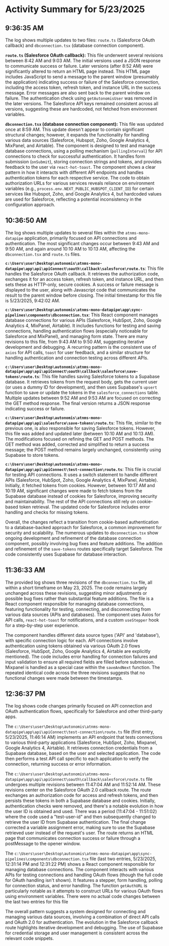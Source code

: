 # Activity Summary for 5/23/2025

## 9:36:35 AM
The log shows multiple updates to two files: `route.ts` (Salesforce OAuth callback) and `dbconnection.tsx` (database connection component).

**`route.ts` (Salesforce OAuth callback):**  This file underwent several revisions between 8:42 AM and 9:03 AM.  The initial versions used a JSON response to communicate success or failure.  Later versions (after 8:52 AM) were significantly altered to return an HTML page instead. This HTML page includes JavaScript to send a message to the parent window (presumably the application) indicating success or failure of the Salesforce connection, including the access token, refresh token, and instance URL in the success message. Error messages are also sent back to the parent window on failure.  The authentication check using `getAutonomisUser` was removed in the later versions.  The Salesforce API keys remained consistent across all versions, suggesting these are hardcoded, not fetched from environment variables.


**`dbconnection.tsx` (database connection component):** This file was updated once at 8:59 AM. This update doesn't appear to contain significant structural changes; however, it expands the functionality for handling various data sources (Salesforce, Hubspot, Zoho, Google Analytics 4, MixPanel, and Airtable). The component is designed to test and manage database connections, using a polling mechanism (`pollingInterval`) for API connections to check for successful authentication. It handles form submission (`onSubmit`), storing connection strings and tokens, and provides feedback to the user via `react-hot-toast`. The component shows a clear pattern in how it interacts with different API endpoints and handles authentication tokens for each respective service.  The code to obtain authorization URLs for various services reveals reliance on environment variables (e.g., `process.env.NEXT_PUBLIC_HUBSPOT_CLIENT_ID`) for certain services like Hubspot, Zoho, and Google Analytics 4, but hardcoded values are used for Salesforce, reflecting a potential inconsistency in the configuration approach.


## 10:36:50 AM
The log shows multiple updates to several files within the `atnms-mono-datapipe` application, primarily focused on API connections and authentication.  The most significant changes occur between 9:43 AM and 9:50 AM, and again around 10:10 AM to 10:13 AM, affecting the `dbconnection.tsx` and `route.ts` files.

**`c:\Users\user\Desktop\autonomis\atnms-mono-datapipe\app\api\apiConnect\oauth\callback\salesforce\route.ts`**: This file handles the Salesforce OAuth callback.  It retrieves the authorization code, exchanges it for an access token, refresh token, and instance URL, and then sets these as HTTP-only, secure cookies.  A success or failure message is displayed to the user, along with Javascript code that communicates the result to the parent window before closing.  The initial timestamp for this file is 5/23/2025, 9:42:02 AM.

**`c:\Users\user\Desktop\autonomis\atnms-mono-datapipe\app\sync-pipelines\components\dbconnection.tsx`**: This React component manages database connections for various APIs (Salesforce, HubSpot, Zoho, Google Analytics 4, MixPanel, Airtable).  It includes functions for testing and saving connections, handling authentication flows (especially noticeable for Salesforce and MixPanel), and managing form state.  There are many revisions to this file, from 9:43 AM to 9:50 AM, suggesting iterative development and debugging. A recurring pattern is the consistent use of `axios` for API calls,  `toast` for user feedback, and a similar structure for handling authentication and connection testing across different APIs.

**`c:\Users\user\Desktop\autonomis\atnms-mono-datapipe\app\api\apiConnect\oauth\callback\salesforce\save-tokens\route.ts`**: This file handles saving Salesforce tokens to a Supabase database.  It retrieves tokens from the request body, gets the current user (or uses a dummy ID for development), and then uses Supabase's `upsert` function to save or update the tokens in the `salesforce_connections` table. Multiple updates between 9:52 AM and 9:53 AM are focused on correcting the GET method response.  The final version returns a JSON response indicating success or failure.

**`c:\Users\user\Desktop\autonomis\atnms-mono-datapipe\app\api\salesforce\save-tokens\route.ts`**: This file, similar to the previous one, is also responsible for saving Salesforce tokens.  However, this file was added and updated later (between 10:10 AM and 10:13 AM).  The modifications focused on refining the GET and POST methods.  The GET method was added, corrected and simplified to return a success message; the POST method remains largely unchanged, consistently using Supabase to store tokens.

**`c:\Users\user\Desktop\autonomis\atnms-mono-datapipe\app\api\apiConnect\test-connection\route.ts`**: This file is crucial for testing API connections.  It uses a switch statement to handle different APIs (Salesforce, HubSpot, Zoho, Google Analytics 4, MixPanel, Airtable).  Initially, it fetched tokens from cookies.  However, between 10:17 AM and 10:19 AM, significant changes were made to fetch tokens from the Supabase database instead of cookies for Salesforce, improving security and maintainability.  The rest of the API connections still rely on cookie-based token retrieval.  The updated code for Salesforce includes error handling and checks for missing tokens.


Overall, the changes reflect a transition from cookie-based authentication to a database-backed approach for Salesforce, a common improvement for security and scalability.  The numerous updates to `dbconnection.tsx` show ongoing development and refinement of the database connection component, possibly involving bug fixes and feature additions.  The addition and refinement of the `save-tokens` routes specifically target Salesforce. The code consistently uses Supabase for database interaction.


## 11:36:33 AM
The provided log shows three revisions of the `dbconnection.tsx` file, all within a short timeframe on May 23, 2025.  The code remains largely unchanged across these revisions, suggesting minor adjustments or possible bug fixes rather than substantial feature additions.  The file is a React component responsible for managing database connections, featuring functionality for testing, connecting, and disconnecting from various data sources (APIs and databases).  The component uses Axios for API calls, `react-hot-toast` for notifications, and a custom `useStepper` hook for a step-by-step user experience.

The component handles different data source types ('API' and 'database'), with specific connection logic for each.  API connections involve authentication using tokens obtained via various OAuth 2.0 flows (Salesforce, HubSpot, Zoho, Google Analytics 4, Airtable are explicitly mentioned).  The code includes error handling for connection failures and input validation to ensure all required fields are filled before submission.  Mixpanel is handled as a special case within the `saveAndNext` function.  The repeated identical code across the three revisions suggests that no functional changes were made between the timestamps.


## 12:36:37 PM
The log shows code changes primarily focused on API connection and OAuth authentication flows, specifically for Salesforce and other third-party apps.

The `c:\Users\user\Desktop\autonomis\atnms-mono-datapipe\app\api\apiConnect\test-connection\route.ts` file (first entry, 5/23/2025, 11:46:14 AM) implements an API endpoint that tests connections to various third-party applications (Salesforce, HubSpot, Zoho, Mixpanel, Google Analytics 4, Airtable).  It retrieves connection credentials from a Supabase database, based on the user and selected application.  The code then performs a test API call specific to each application to verify the connection, returning success or error information.


The `c:\Users\user\Desktop\autonomis\atnms-mono-datapipe\app\api\apiConnect\oauth\callback\salesforce\route.ts` file undergoes multiple revisions between 11:47:04 AM and 11:52:14 AM.  These revisions center on the Salesforce OAuth 2.0 callback route. The route exchanges an authorization code for access and refresh tokens, and then persists these tokens in both a Supabase database and cookies.  Initially, authentication checks were removed, and there's a notable evolution in how the user ID is obtained and used. There was a period (11:47:04 - 11:51:02) where the code used a "test-user-id" and then subsequently changed to retrieve the user ID from Supabase authentication.  The final change corrected a variable assignment error, making sure to use the Supabase retrieved user instead of the  request's user. The route returns an HTML page that communicates connection success or failure through a postMessage to the opener window.


The `c:\Users\user\Desktop\autonomis\atnms-mono-datapipe\app\sync-pipelines\components\dbconnection.tsx` file (last two entries, 5/23/2025, 12:31:14 PM and 12:31:22 PM) shows a React component responsible for managing database connections.  The component interacts with various APIs for testing connections and handling OAuth flows (though the full code for OAuth handling isn't shown).  It features a stepper, form handling, polling for connection status, and error handling. The function `getAuthURL` is particularly notable as it attempts to construct URLs for various OAuth flows using environment variables.  There were no actual code changes between the last two entries for this file


The overall pattern suggests a system designed for connecting and managing various data sources, involving a combination of direct API calls and OAuth 2.0 for authentication.  The evolution in the Salesforce callback route highlights iterative development and debugging.  The use of Supabase for credential storage and user management is consistent across the relevant code snippets.
